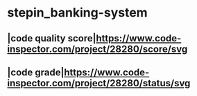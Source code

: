 # stepin_banking-system
## |code quality score|https://www.code-inspector.com/project/28280/score/svg
## |code grade|https://www.code-inspector.com/project/28280/status/svg
